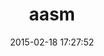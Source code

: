 ---
layout: post
title:  "aasm"
repo:   "aasm/aasm"
date:   2015-02-18 17:27:52
gemurl: https://github.com/aasm/aasm
---